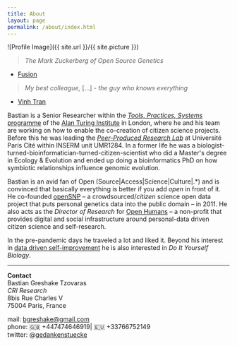 ```yaml
---
title: About
layout: page
permalink: /about/index.html
---
```

<style>
img { width: 50%; margin: 0 auto; display: block; }
</style>

![Profile Image]({{ site.url }}/{{ site.picture }})

> *The Mark Zuckerberg of Open Source Genetics*

- [Fusion](http://fusion.net/story/47945/this-guy-is-the-mark-zuckerberg-of-open-source-genetics/)

> *My best colleague,* […] *- the guy who knows everything*

- [Vinh Tran](https://trvinh.github.io/2017/04/20/how-i-met-r/)

Bastian is a Senior Researcher within the [_Tools, Practices, Systems_ programme](https://www.turing.ac.uk/research/research-programmes/tools-practices-and-systems) of the [Alan Turing Institute](https://www.turing.ac.uk) in London, where he and his team are working on how to enable the co-creation of citizen science projects. Before this he was leading the [_Peer-Produced Research Lab_](https://research.cri-paris.org/teampage?id=5d809b499a474e063faa3a1a) at Université Paris Cité within INSERM unit UMR1284. In a former life he was a biologist-turned-bioinformatician-turned-citizen-scientist who did a Master's degree in Ecology & Evolution and ended up doing a bioinformatics PhD on how symbiotic relationships influence genomic evolution.

Bastian is an avid fan of Open \(Source\|Access\|Science\|Culture\|.\*\) and is convinced that basically everything is better if you add *open* in front of it. He co-founded [openSNP](https://opensnp.org) – a crowdsourced/*citizen* science open data project that puts personal genetics data into the public domain – in 2011. He also acts as the *Director of Research* for [Open Humans](https://openhumans.org) – a non-profit that provides digital and social infrastructure around personal-data driven citizen science and self-research.

In the pre-pandemic days he traveled a lot and liked it. Beyond his interest in [data driven self-improvement](/quantifiedself/) he is also interested in *Do It Yourself Biology*. 

---

**Contact**<br/>
Bastian Greshake Tzovaras<br/>
_CRI Research_<br/>
8bis Rue Charles V<br/>
75004 Paris, France


mail: bgreshake@gmail.com <br/>
phone: 🇬🇧 +447474646919| 🇪🇺 +33766752149 <br/>
twitter: @[gedankenstuecke](http://www.twitter.com/gedankenstuecke)
